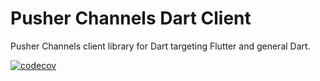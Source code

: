 # Pusher Channels Dart Client


Pusher Channels client library for Dart targeting Flutter and general Dart.

[![codecov](https://codecov.io/gh/amondnet/pusher.dart/branch/main/graph/badge.svg?token=om6vmJ7wkD)](https://codecov.io/gh/amondnet/pusher.dart)